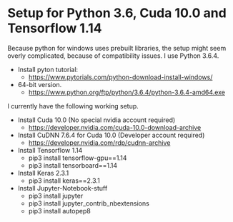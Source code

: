 # Setup for Python 3.6, Cuda 10.0 and Tensorflow 1.14


Because python for windows uses prebuilt libraries, the setup might seem overly complicated, because of compatibility issues.
I use Python 3.6.4.

* Install pyton tutorial: 
  * https://www.pytorials.com/python-download-install-windows/
* 64-bit version.
  * https://www.python.org/ftp/python/3.6.4/python-3.6.4-amd64.exe

I currently have the following working setup.

* Install Cuda 10.0 (No special nvidia account required)
  * https://developer.nvidia.com/cuda-10.0-download-archive
* Install CuDNN 7.6.4 for Cuda 10.0 (Developer account required)
  * https://developer.nvidia.com/rdp/cudnn-archive
* Install Tensorflow 1.14
  * pip3 install tensorflow-gpu==1.14
  * pip3 install tensorboard==1.14
* Install Keras 2.3.1
  * pip3 install keras==2.3.1
* Install Jupyter-Notebook-stuff    
  * pip3 install jupyter
  * pip3 install jupyter_contrib_nbextensions
  * pip3 install autopep8
    
